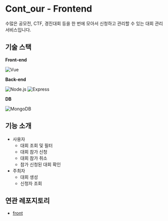 # Cont_our - Frontend

수많은 공모전, CTF, 경진대회 등을 한 번에 모아서 신청하고 관리할 수 있는 대회 관리 서비스입니다.

## 기술 스택

**Front-end**

![Vue](https://img.shields.io/badge/vue-282C34.svg?&style=for-the-badge&logo=vue.js)

**Back-end**

![Node.js](https://img.shields.io/badge/Node.js-282C34.svg?&style=for-the-badge&logo=node.js)
![Express](https://img.shields.io/badge/express-282C34.svg?style=for-the-badge&logo=express)

**DB**

![MongoDB](https://img.shields.io/badge/MongoDB-282C34.svg?style=for-the-badge&logo=mongodb)

## 기능 소개

- 사용자
    - 대회 조회 및 필터
    - 대회 참가 신청
    - 대회 참가 취소
    - 참가 신청된 대회 확인
- 주최자
    - 대회 생성
    - 신청자 조회


## 연관 레포지토리
- [front](https://github.com/Andy-0414/dicon_front)
